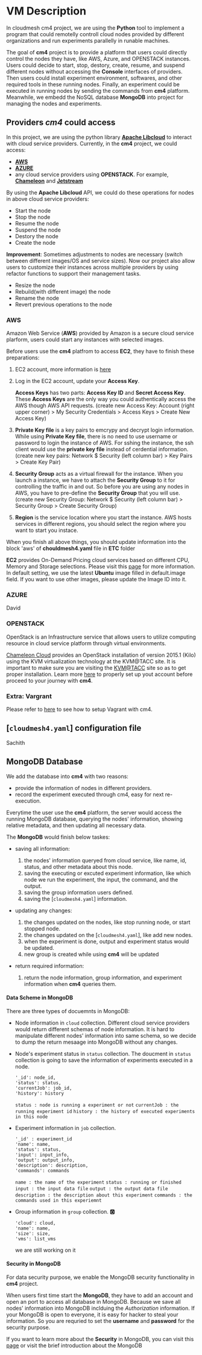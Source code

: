 # VM Description

In cloudmesh cm4 project, we are using the **Python** tool to implement a program that could remotelly controll cloud nodes provided by different organizations and run experiments parallelly in runable machines.

The goal of **cm4** project is to provide a platform that users could directly control the nodes they have, like AWS, Azure, and OPENSTACK instances. Users could decide to start, stop, destory, create, resume, and suspend different nodes without accessing the **Console** interfaces of providers. Then users could install experiment environment, softwares, and other required tools in these running nodes. Finally, an experiment could be executed in running nodes by sending the commands from **cm4** platform. Meanwhile, we embedd the NoSQL database **MongoDB** into project for managing the nodes and experiments.

## Providers *cm4* could access

In this project, we are using the python library [**Apache Libcloud**](https://libcloud.apache.org) to interact with cloud service providers. Currently, in the **cm4** project, we could access:

* [**AWS**](https://aws.amazon.com)
* [**AZURE**](https://azure.microsoft.com/en-us/)
* any cloud service providers using **OPENSTACK**. For example, [**Chameleon**](https://www.chameleoncloud.org) and [**Jetstream**](https://jetstream-cloud.org)

By using the **Apache Libcloud** API, we could do these operations for nodes in above cloud service providers:

* Start the node
* Stop the node
* Resume the node
* Suspend the node
* Destory the node
* Create the node

**Improvement**: Sometimes adjustments to nodes are necessary (switch between different images/OS and service sizes). 
Now our project also allow users to customize their instances across multiple providers by using refactor functions to support their management tasks.
* Resize the node
* Rebuild(with different image) the node
* Rename the node
* Revert previous operations to the node


### AWS

Amazon Web Service (**AWS**) provided by Amazon is a secure cloud service plarform, users could start any instances with selected images.

Before users use the **cm4** platfrom to access **EC2**, they have to finish these preparations:

1. EC2 account, more information is 
   [here](https://aws.amazon.com/premiumsupport/knowledge-center/create-and-activate-aws-account/)

2. Log in the EC2 account, update your **Access Key**.

   **Access Keys** has two parts: **Access Key ID** 
   and **Secret Access Key**. These **Access Keys** are the only 
   way you    could authentically access the AWS though AWS API requests.
   (create new Access Key: Account 
   (right upper corner) > My Security Credentials > Access Keys > Create New Access Key)

3. **Private Key file** is a key pairs to emcrypy and decrypt 
   login information. While using **Private Key file**, there is no 
   need to use username or password to login the instance of AWS. For
   sshing the instance, the ssh client would use the **private key file** 
   instead of cerdential information. (create new key pairs: Network $ Security
   (left column bar) > Key Pairs > Create Key Pair)

4. **Security Group** acts as a virtual firewall for the instance. 
   When you launch a instance, we have to attach the **Security Group** 
   to it for controlling the traffic in and out. So before you are using 
   any nodes in AWS, you have to pre-define the **Security Group** that you will use.
   (create new Security Group: Network $ Security (left column bar) > Security Group > Create Security Group)

5. **Region** is the service location where you start the instance. 
   AWS hosts services in different regions, you should select the region where you want to start you instace.

When you finish all above things, you should update information into the block 'aws' of **chouldmesh4.yaml** file in **ETC** folder

**EC2** provides On-Demand Pricing cloud services based on different CPU, Memory and Storage selections. Please visit this [page](https://aws.amazon.com/ec2/pricing/on-demand/) for more information. In default setting, we use the latest **Ubuntu** image filled in default.image field. If you want to use other images, please update the Image ID into it.


### AZURE

David

### OPENSTACK

OpenStack is an Infrastructure service that allows users to utilize computing resource in cloud service platform through virtual environments. 

[Chameleon Cloud](https://www.chameleoncloud.org/) provides an OpenStack installation of version 2015.1 (Kilo) using the KVM virtualization technology at the KVM@TACC site. It is
important to make sure you are visiting the [KVM@TACC](https://openstack.tacc.chameleoncloud.org/) site so as to get proper installation. Learn more [here](https://chameleoncloud.readthedocs.io/en/latest/technical/kvm.html) 
to properly set up yout account before proceed to your journey with **cm4**.


### Extra: Vargrant

Please refer to [here](https://github.com/cloudmesh-community/cm/tree/master/cm4/vagrant/README.md) to see how to setup Vagrant with cm4.

## [`cloudmesh4.yaml`] configuration file

Sachith


## MongoDB Database

We add the database into **cm4** with two reasons:

* provide the information of nodes in different providers.
* record the experiment executed through cm4, easy for next re-execution.


Everytime the user use the **cm4** platform, the server would access the running MongoDB database, querying the nodes' information, showing relative metadata, and then updating all necessary data.

The **MongoDB** would finish below taskes:

* saving all information:

  1. the nodes' information queryed from cloud service, like name, id, status, and other metadata about this node.
  2. saving the executing or excuted experiment information, like which node we run the experiment, the input, the command, and the output.
  3. saving the group information users defined.
  4. saving the [`cloudmesh4.yaml`] information.

* updating any changes:
  
  1. the changes updated on the nodes, like stop running node, or start stopped node.
  2. the changes updated on the [`cloudmesh4.yaml`], like add new nodes.
  3. when the experiment is done, output and experiment status would be updated.
  4. new group is created while using **cm4** will be updated

* return required information:
	
  1. return the node information, group information, and experiment information when **cm4** queries them.

#### Data Scheme in MongoDB

There are three types of docuemnts in MongoDB:

* Node information in ```cloud``` collection.
  Different cloud service providers would return different schemas of node information. It is hard to manipulate different nodes' information into same schema, so we decide to dump the return mesaage into MongoDB without any changes.
  
* Node's experiment status in ```status``` collection.
  The doucment in ```status``` collection is going to save the information of experiments executed in a node.
  ```
  '_id': node_id,
  'status': status,
  'currentJob': job_id,
  'history': history
  ```
  ```status : node is running a experiment or not```
  ```currentJob : the running experiment id```
  ```history : the history of executed experiments in this node```
  
* Experiment information in ```job``` collection.
  ```
  '_id' : experiment_id
  'name': name,
  'status': status,
  'input': input_info,
  'output': output_info,
  'description': description,
  'commands': commands
  ```
  ```name : the name of the experiment```
  ```status : running or finished```
  ```input : the input data file```
  ```output : the output data file```
  ```description : the description about this experiment```
  ```commands : the commands used in this experiemnt```

* Group information in ```group``` collection. :o2:
  ```
  'cloud': cloud,
  'name': name,
  'size': size,
  'vms': list_vms
  ```
  we are still working on it

#### Security in MongoDB

For data security purpose, we enable the MongoDB security functionality in **cm4** project.

When users first time start the **MongoDB**, they have to add an account and open an port to access all database in MongoDB. Because we save all nodes' information into MongoDB inclduing the *Authorization* information. If your MongoDB is open to everyone, it is easy for hacker to steal your information. So you are requried to set the **username** and **password** for the security purpose. 

If you want to learn more about the **Security** in MongoDB, you can visit this [page](https://docs.mongodb.com/manual/security/) or visit the brief introduction about the MongoDB





